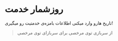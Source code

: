 # روزشمار خدمت
تاریخ هارو وارد میکنی اطلاعات بامزه‌ی خدمتیت رو میگیری!

>از سربازی توی مرخصی برای سربازای توی مرخصی